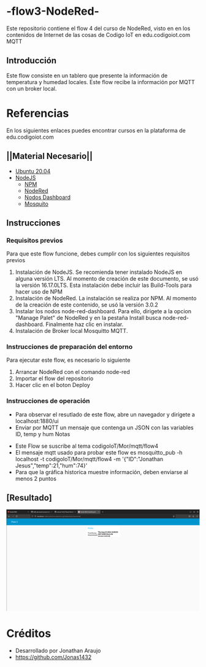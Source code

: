 # -flow3-NodeRed-

Este repositorio contiene el flow 4 del curso de NodeRed, visto en en los contenidos de Internet de las cosas de Codigo IoT en edu.codigoiot.com MQTT

## Introducción 

Este flow consiste en un tablero que presente la información de temperatura y humedad locales. Este flow recibe la información por MQTT con un broker local.

# Referencias 

En los siguientes enlaces puedes encontrar cursos en la plataforma de edu.codigoiot.com 

## ||Material Necesario||

- [Ubuntu 20.04](https://releases.ubuntu.com/20.04/)
- [NodeJS](https://nodejs.org/es/)
    - [NPM](https://www.npmjs.com/)
    - [NodeRed](https://nodered.org/docs/getting-started/local)
    - [Nodos Dashboard](https://flows.nodered.org/node/node-red-dashboard)
    - [Mosquito](https://mosquitto.org/)

##  Instrucciones

### Requisitos previos
Para que este flow funcione, debes cumplir con los siguientes requisitos previos

1. Instalación de NodeJS. Se recomienda tener instalado NodeJS en alguna versión LTS. Al momento de creación de este documento, se usó la versión 16.17.0LTS. Esta instalación debe incluir las Build-Tools para hacer uso de NPM
2. Instalación de NodeRed. La instalación se realiza por NPM. Al momento de la creación de este contenido, se usó la versión 3.0.2
3. Instalar los nodos node-red-dashboard. Para ello, dirigete a la opcion "Manage Palet" de NodeRed y en la pestaña Install busca node-red-dashboard. Finalmente haz clic en instalar.
4. Instalación de Broker local Mosquitto MQTT.

### Instrucciones de preparación del entorno
Para ejecutar este flow, es necesario lo siguiente

1. Arrancar NodeRed con el comando node-red
2. Importar el flow del repositorio
3. Hacer clic en el boton Deploy

### Instrucciones de operación

- Para observar el resutlado de este flow, abre un navegador y dirígete a localhost:1880/ui
- Enviar por MQTT un mensaje que contenga un JSON con las variables ID, temp y hum
Notas
* Este Flow se suscribe al tema codigoIoT/Mor/mqtt/flow4
* El mensaje mqtt usado para probar este flow es mosquitto_pub -h localhost -t codigoIoT/Mor/mqtt/flow4 -m '{"ID":"Jonathan Jesus","temp":21,"hum":74}'
* Para que la gráfica historica muestre información, deben enviarse al menos 2 puntos

## [Resultado]

![](https://github.com/Jonas1432/-flow3-NodeRed-/blob/main/Resultado-Flow3.png)

# Créditos

* Desarrollado por Jonathan Araujo
* https://github.com/Jonas1432
